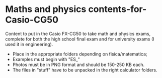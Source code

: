 # Maths and physics contents-for-Casio-CG50
Content to put in the Casio FX-CG50 to take math and physics exams, complete for both the high school final exam and for university exams (I used it in engineering).

- Place in the appropriate folders depending on fisica/matematica;
- Examples must begin with "ES_"
- Photos must be in PNG format and should be 150-250 KB each.
- The files in "stuff" have to be unpacked in the right calculator folders. 
